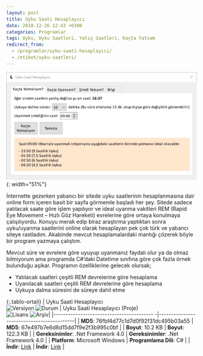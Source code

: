 ```yaml
---
layout: post
title: Uyku Saati Hesaplayıcı
date: 2018-12-26 12:43 +0300
categories: Programlar
tags: Uyku, Uyku Saatleri, Yatış Saatleri, Kaçta Yatsam
redirect_from:
  - /programlar/uyku-saati-hesaplayici/
  - /etiket/uyku-saatleri/
---
```

![uyku-saati-hesaplayici](/images/programlar/uyku-saati-hesaplayici.png){: width="51%"}

İnternette gezerken yabancı bir sitede uyku saatlerinin hesaplanmasına dair online form içeren basit bir sayfa görmemle başladı her şey. Sitede sadece yatılacak saate göre işlem yapılıyor ve ideal uyanma vakitleri REM (Rapid Eye Movement – Hızlı Göz Hareketi) evrelerine göre ortaya konulmaya çalışılıyordu. Konuyu merak edip biraz araştırma yaptıktan sonra uyku/uyanma saatlerini online olarak hesaplayan pek çok türk ve yabancı siteye rastladım. Akabinde mevcut hesaplamalardaki mantığı çözerek böyle bir program yazmaya çalıştım.

Mevcut süre ve evrelere göre uyuyup uyanmanız faydalı olur ya da olmaz bilmiyorum ama programda C#’daki Datetime sınıfına göre çok fazla örnek bulunduğu aşikar. Programın özelliklerine gelecek olursak;

- Yatılacak saatleri çeşitli REM devrelerine göre hesaplama
- Uyanılacak saatleri çeşitli REM devrelerine göre hesaplama
- Uykuya dalma süresini de süreye dahil etme

{:.tablo-ortali}
| Uyku Saati Hesaplayıcı<br>![Versiyon](https://img.shields.io/badge/Versiyon-1.1-blueviolet.svg?style=flat) ![Durum](https://img.shields.io/badge/Durum-Çalışıyor-success.svg?style=flat) | Uyku Saati Hesaplayıcı (Proje)<br>![Lisans](https://img.shields.io/badge/Lisans-MIT-blue.svg?style=flat) ![Arşiv](https://img.shields.io/badge/Arşiv-orange.svg?style=flat)|
|----------------------------------------- -|-------------------------------------------|
| **MD5**: 76fbf4d77c1d7d0f92f31dc495b03a55 | **MD5**: 67e497b7e6d8d15dd7f9e2f3b995c0bf | 
| **Boyut**: 10.2 KB                       | **Boyut**:  122.3 KB                         |
| **Gereksinimler**: .Net Framework 4.0     | **Gereksinimler**: .Net Framework 4.0     |
| **Platform**: Microsoft Windows           | **Programlama Dili**: C#                  |
| **İndir**: [Link](https://www.dropbox.com/s/pd4uutnp7lqu96b/uyku-saati-hesaplayici.zip?dl=1)         | **İndir**: [Link](https://www.dropbox.com/s/w45aly9jqmrerff/uyku-saati-hesaplayici-proje.zip?dl=1) |